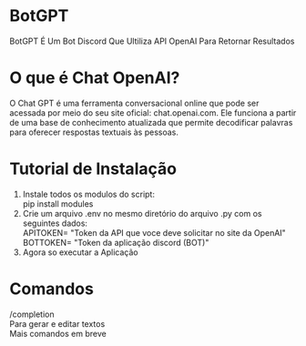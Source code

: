 # BotGPT
BotGPT É Um Bot Discord Que Ultiliza API OpenAI Para Retornar Resultados
# O que é Chat OpenAI?
O Chat GPT é uma ferramenta conversacional online que pode ser acessada por meio do seu site oficial: chat.openai.com. Ele funciona a partir de uma base de conhecimento atualizada que permite decodificar palavras para oferecer respostas textuais às pessoas.
# Tutorial de Instalação
1. Instale todos os modulos do script:<br>
pip install modules<br>
2. Crie um arquivo .env no mesmo diretório do arquivo .py com os seguintes dados:<br>
APITOKEN= "Token da API que voce deve solicitar no site da OpenAI"<br>
BOTTOKEN= "Token da aplicação discord (BOT)"<br>
3. Agora so executar a Aplicação<br>
# Comandos
/completion<br>
Para gerar e editar textos<br>
Mais comandos em breve




